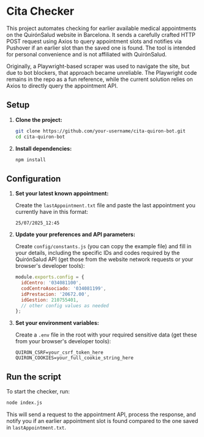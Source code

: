 # Cita Checker

This project automates checking for earlier available medical appointments on the QuirónSalud website in Barcelona. It sends a carefully crafted HTTP POST request using Axios to query appointment slots and notifies via Pushover if an earlier slot than the saved one is found. The tool is intended for personal convenience and is not affiliated with QuirónSalud.

Originally, a Playwright-based scraper was used to navigate the site, but due to bot blockers, that approach became unreliable. The Playwright code remains in the repo as a fun reference, while the current solution relies on Axios to directly query the appointment API.


## Setup

1. **Clone the project:**

   ```bash
   git clone https://github.com/your-username/cita-quiron-bot.git
   cd cita-quiron-bot
   ```

2. **Install dependencies:**

   ```bash
   npm install
   ```

## Configuration

1. **Set your latest known appointment:**

   Create the `lastAppointment.txt` file and paste the last appointment you currently have in this format:

   ```
   25/07/2025_12:45
   ```

2. **Update your preferences and API parameters:**

   Create `config/constants.js` (you can copy the example file) and fill in your details, including the specific IDs and codes required by the QuirónSalud API (get those from the website network requests or your browser's developer tools):

   ```js
   module.exports.config = {
     idCentro: '034081100',
     codCentroAsociado: '034081199',
     idPrestacion: '20672.00',
     idGestion: 210755401,
     // other config values as needed
   };
   ```

3. **Set your environment variables:**

   Create a `.env` file in the root with your required sensitive data (get these from your browser's developer tools):

   ```
   QUIRON_CSRF=your_csrf_token_here
   QUIRON_COOKIES=your_full_cookie_string_here
   ```

## Run the script

To start the checker, run:

```bash
node index.js
```

This will send a request to the appointment API, process the response, and notify you if an earlier appointment slot is found compared to the one saved in `lastAppointment.txt`.
```